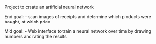 Project to create an artificial neural network

End goal:
    - scan images of receipts and determine which products were bought, at which price

Mid goal:
    - Web interface to train a neural network over time by drawing numbers and rating the results

